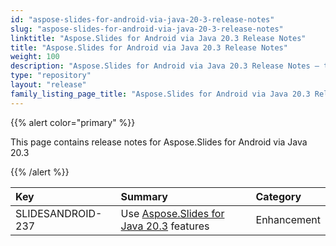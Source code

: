 ```yaml
---
id: "aspose-slides-for-android-via-java-20-3-release-notes"
slug: "aspose-slides-for-android-via-java-20-3-release-notes"
linktitle: "Aspose.Slides for Android via Java 20.3 Release Notes"
title: "Aspose.Slides for Android via Java 20.3 Release Notes"
weight: 100
description: "Aspose.Slides for Android via Java 20.3 Release Notes – the latest updates and fixes."
type: "repository"
layout: "release"
family_listing_page_title: "Aspose.Slides for Android via Java 20.3 Release Notes"
---
```


{{% alert color="primary" %}} 

This page contains release notes for Aspose.Slides for Android via Java 20.3

{{% /alert %}} 

|**Key**|**Summary**|**Category**|
| :- | :- | :- |
|SLIDESANDROID-237|Use [Aspose.Slides for Java 20.3](/slides/java/release-notes/2020/aspose-slides-for-java-20-3-release-notes/) features|Enhancement|

